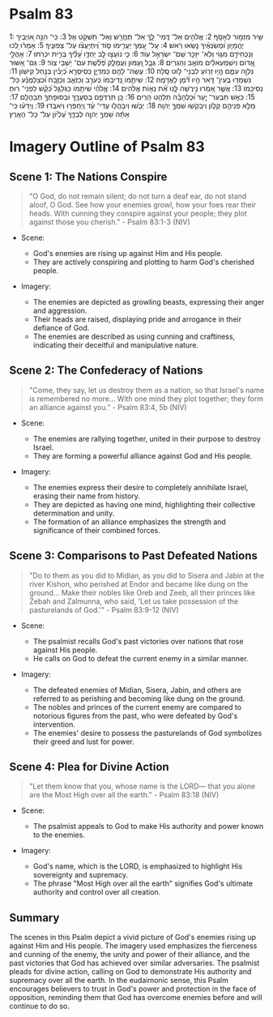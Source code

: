 # Psalm 83
1: שִׁ֖יר מִזְמ֣וֹר לְאָסָֽף׃
2: אֱלֹהִ֥ים אַל־ דֳּמִי־ לָ֑ךְ אַל־ תֶּחֱרַ֖שׁ וְאַל־ תִּשְׁקֹ֣ט אֵֽל׃
3: כִּֽי־ הִנֵּ֣ה א֭וֹיְבֶיךָ יֶהֱמָי֑וּן וּ֝מְשַׂנְאֶ֗יךָ נָ֣שְׂאוּ רֹֽאשׁ׃
4: עַֽל־ עַ֭מְּךָ יַעֲרִ֣ימוּ ס֑וֹד וְ֝יִתְיָעֲצ֗וּ עַל־ צְפוּנֶֽיךָ׃
5: אָמְר֗וּ לְ֭כוּ וְנַכְחִידֵ֣ם מִגּ֑וֹי וְלֹֽא־ יִזָּכֵ֖ר שֵֽׁם־ יִשְׂרָאֵ֣ל עֽוֹד׃
6: כִּ֤י נוֹעֲצ֣וּ לֵ֣ב יַחְדָּ֑ו עָ֝לֶ֗יךָ בְּרִ֣ית יִכְרֹֽתוּ׃
7: אָהֳלֵ֣י אֱ֭דוֹם וְיִשְׁמְעֵאלִ֗ים מוֹאָ֥ב וְהַגְרֽ͏ִים׃
8: גְּבָ֣ל וְ֭עַמּוֹן וַעֲמָלֵ֑ק פְּ֝לֶ֗שֶׁת עִם־ יֹ֥שְׁבֵי צֽוֹר׃
9: גַּם־ אַ֭שּׁוּר נִלְוָ֣ה עִמָּ֑ם הָ֤י֥וּ זְר֖וֹעַ לִבְנֵי־ ל֣וֹט סֶֽלָה׃
10: עֲשֵֽׂה־ לָהֶ֥ם כְּמִדְיָ֑ן כְּֽסִֽיסְרָ֥א כְ֝יָבִ֗ין בְּנַ֣חַל קִישֽׁוֹן׃
11: נִשְׁמְד֥וּ בְֽעֵין־ דֹּ֑אר הָ֥יוּ דֹּ֝֗מֶן לָאֲדָמָֽה׃
12: שִׁיתֵ֣מוֹ נְ֭דִיבֵמוֹ כְּעֹרֵ֣ב וְכִזְאֵ֑ב וּֽכְזֶ֥בַח וּ֝כְצַלְמֻנָּ֗ע כָּל־ נְסִיכֵֽמוֹ׃
13: אֲשֶׁ֣ר אָ֭מְרוּ נִ֣ירֲשָׁה לָּ֑נוּ אֵ֝֗ת נְא֣וֹת אֱלֹהִֽים׃
14: אֱֽלֹהַ֗י שִׁיתֵ֥מוֹ כַגַּלְגַּ֑ל כְּ֝קַ֗שׁ לִפְנֵי־ רֽוּחַ׃
15: כְּאֵ֥שׁ תִּבְעַר־ יָ֑עַר וּ֝כְלֶהָבָ֗ה תְּלַהֵ֥ט הָרִֽים׃
16: כֵּ֭ן תִּרְדְּפֵ֣ם בְּסַעֲרֶ֑ךָ וּבְסוּפָתְךָ֥ תְבַהֲלֵֽם׃
17: מַלֵּ֣א פְנֵיהֶ֣ם קָל֑וֹן וִֽיבַקְשׁ֖וּ שִׁמְךָ֣ יְהוָֽה׃
18: יֵבֹ֖שׁוּ וְיִבָּהֲל֥וּ עֲדֵי־ עַ֗ד וְֽיַחְפְּר֥וּ וְיֹאבֵֽדוּ׃
19: וְֽיֵדְע֗וּ כִּֽי־ אַתָּ֬ה שִׁמְךָ֣ יְהוָ֣ה לְבַדֶּ֑ךָ עֶ֝לְי֗וֹן עַל־ כָּל־ הָאָֽרֶץ׃

# Imagery Outline of Psalm 83

## Scene 1: The Nations Conspire

> "O God, do not remain silent; do not turn a deaf ear, do not stand aloof, O God. See how your enemies growl, how your foes rear their heads. With cunning they conspire against your people; they plot against those you cherish." - Psalm 83:1-3 (NIV)

- Scene:
  - God's enemies are rising up against Him and His people.
  - They are actively conspiring and plotting to harm God's cherished people.

- Imagery:
  - The enemies are depicted as growling beasts, expressing their anger and aggression.
  - Their heads are raised, displaying pride and arrogance in their defiance of God.
  - The enemies are described as using cunning and craftiness, indicating their deceitful and manipulative nature.
  
## Scene 2: The Confederacy of Nations

> "Come, they say, let us destroy them as a nation, so that Israel's name is remembered no more... With one mind they plot together; they form an alliance against you." - Psalm 83:4, 5b (NIV)

- Scene:
  - The enemies are rallying together, united in their purpose to destroy Israel.
  - They are forming a powerful alliance against God and His people.

- Imagery:
  - The enemies express their desire to completely annihilate Israel, erasing their name from history.
  - They are depicted as having one mind, highlighting their collective determination and unity.
  - The formation of an alliance emphasizes the strength and significance of their combined forces.

## Scene 3: Comparisons to Past Defeated Nations

> "Do to them as you did to Midian, as you did to Sisera and Jabin at the river Kishon, who perished at Endor and became like dung on the ground... Make their nobles like Oreb and Zeeb, all their princes like Zebah and Zalmunna, who said, 'Let us take possession of the pasturelands of God.'" - Psalm 83:9-12 (NIV)

- Scene:
  - The psalmist recalls God's past victories over nations that rose against His people.
  - He calls on God to defeat the current enemy in a similar manner.

- Imagery:
  - The defeated enemies of Midian, Sisera, Jabin, and others are referred to as perishing and becoming like dung on the ground.
  - The nobles and princes of the current enemy are compared to notorious figures from the past, who were defeated by God's intervention.
  - The enemies' desire to possess the pasturelands of God symbolizes their greed and lust for power.

## Scene 4: Plea for Divine Action

> "Let them know that you, whose name is the LORD— that you alone are the Most High over all the earth." - Psalm 83:18 (NIV)

- Scene:
  - The psalmist appeals to God to make His authority and power known to the enemies.

- Imagery:
  - God's name, which is the LORD, is emphasized to highlight His sovereignty and supremacy.
  - The phrase "Most High over all the earth" signifies God's ultimate authority and control over all creation.

## Summary

The scenes in this Psalm depict a vivid picture of God's enemies rising up against Him and His people. The imagery used emphasizes the fierceness and cunning of the enemy, the unity and power of their alliance, and the past victories that God has achieved over similar adversaries. The psalmist pleads for divine action, calling on God to demonstrate His authority and supremacy over all the earth. In the eudaimonic sense, this Psalm encourages believers to trust in God's power and protection in the face of opposition, reminding them that God has overcome enemies before and will continue to do so.